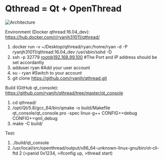 # Qthread = Qt + OpenThread
![Architecture](https://cloud.githubusercontent.com/assets/22163926/26624410/59df27ca-4623-11e7-8ea7-15b68b3f2f71.JPG)

Environment (Docker qthread:16.04_dev): https://hub.docker.com/r/ryanjh31011/qthread/
1. docker run -v ~/Desktop/qthread/ryan:/home/ryan -d -P ryanjh31011/qthread:16.04_dev /usr/sbin/sshd -D
2. ssh -p 32779 root@192.168.99.100 #The Port and IP address should be set accordantly
3. adduser ryan #Add your user account
4. su - ryan    #Switch to your account
5. git clone https://github.com/ryanjh/qthread.git

Build (GitHub qt_console): https://github.com/ryanjh/qthread/tree/master/qt_console
1. cd qthread/
2. /opt/Qt/5.8/gcc_64/bin/qmake -o build/Makefile qt_console/qt_console.pro -spec linux-g++ CONFIG+=debug CONFIG+=qml_debug
3. make -C build/

Test:
1. ./build/qt_console
2. /usr/local/src/openthread/output/x86_64-unknown-linux-gnu/bin/ot-cli-ftd 2 (>panid 0x1234, >ifconfig up, >thread start)
